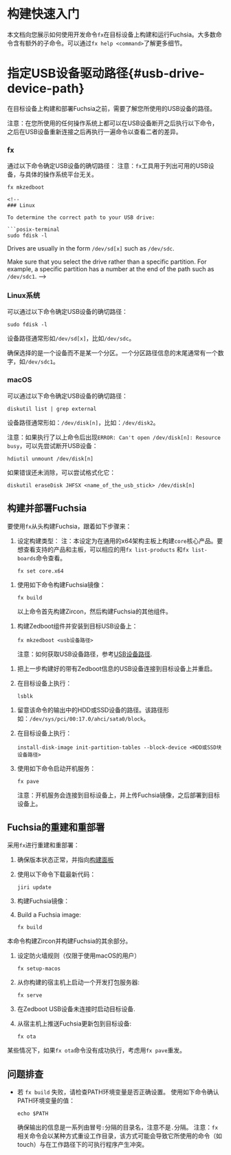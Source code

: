 <!--
# Build and pave quickstart

This document shows you how to build and deploy Fuchsia on a target device with
`fx` development commands. Most of these commands have additional commands, see
`fx help <command>` for details.
-->
# 构建快速入门

本文档向您展示如何使用开发命令`fx`在目标设备上构建和运行Fuchsia。大多数命令含有额外的子命令。可以通过`fx help <command>`了解更多细节。

<!--
## Determine USB drive device path {#usb-drive-device-path}

Before you attempt to build and pave Fuchsia on a target device, you need to
know the path of your USB drive.

Note: For either operating system, you can run the command once with the USB
drive disconnected, then run again with the USB drive connected, to see the
difference.
-->
# 指定USB设备驱动路径{#usb-drive-device-path}

在目标设备上构建和部署Fuchsia之前，需要了解您所使用的USB设备的路径。

注意：在您所使用的任何操作系统上都可以在USB设备断开之后执行以下命令，之后在USB设备重新连接之后再执行一遍命令以查看二者的差异。

<!--
### fx

To determine the correct path to your USB drive:

Note: The `fx` tool is platform agnostic and lists available USB drives.

```posix-terminal
fx mkzedboot
```
-->

### fx

通过以下命令确定USB设备的确切路径：
注意：`fx`工具用于列出可用的USB设备，与具体的操作系统平台无关。

```posix-terminal
fx mkzedboot

<!--
### Linux

To determine the correct path to your USB drive:

```posix-terminal
sudo fdisk -l
```

Drives are usually in the form `/dev/sd[x]` such as `/dev/sdc`.

Make sure that you select the drive rather than a specific partition. For
example, a specific partition has a number at the end of the path such as
`/dev/sdc1`.
-->
### Linux系统

可以通过以下命令确定USB设备的确切路径：
```posix-terminal
sudo fdisk -l
```

设备路径通常形如`/dev/sd[x]`，比如`/dev/sdc`。

确保选择的是一个设备而不是某一个分区。一个分区路径信息的末尾通常有一个数字，如`/dev/sdc1`。

<!--
### macOS

To determine the correct path to your USB drive:

```posix-terminal
diskutil list | grep external
```

Drives are usually in the form `/dev/disk[n]` such as `/dev/disk2`.

Note: If you see `ERROR: Can't open /dev/disk[n]: Resource busy` then you will
have to unmount the USB drive. To do this, run:

```posix-terminal
hdiutil unmount /dev/disk[n]
```

If this does not fix the error, try reformatting the drive:

```posix-terminal
diskutil eraseDisk JHFSX <name_of_the_usb_stick> /dev/disk[n]
```
-->
### macOS

可以通过以下命令确定USB设备的确切路径：

```posix-terminal
diskutil list | grep external
```
设备路径通常形如：`/dev/disk[n]`，比如：`/dev/disk2`。

注意：如果执行了以上命令后出现`ERROR: Can't open /dev/disk[n]: Resource busy`，可以先尝试断开USB设备：

```posix-terminal
hdiutil unmount /dev/disk[n]
```
如果错误还未消除，可以尝试格式化它：

```posix-terminal
diskutil eraseDisk JHFSX <name_of_the_usb_stick> /dev/disk[n]
```

<!--
## Build and deploy Fuchsia

To perform an initial build and deploy of Fuchsia with `fx`, do the following:

1.  Set your build type:

    Note: Configures the build to build the `core` product on a generic x64
    board. For a list of available products and boards, see `fx list-products`
    and `fx list-boards` for lists of available products, respectively.

    ```posix-terminal
    fx set core.x64
    ```
-->
## 构建并部署Fuchsia

要使用`fx`从头构建Fuchsia，跟着如下步骤来：

1. 设定构建类型：
   注：本设定为在通用的x64架构主板上构建`core`核心产品。要想查看支持的产品和主板，可以相应的用`fx list-products`
    和`fx list-boards`命令查看。
    ```posix-terminal
    fx set core.x64
    ```

<!--
1.  Build a Fuchsia image:

    ```posix-terminal
    fx build
    ```

    This command builds Zircon and then the rest of Fuchsia.

-->
1. 使用如下命令构建Fuchsia镜像：
    ```posix-terminal
    fx build
    ```
    
    以上命令首先构建Zircon，然后构建Fuchsia的其他组件。
    
<!--
    
3.  Build the Zedboot media and install to a USB device target:

    Note: For information on obtaining the USB drive device path, see
    [USB drive device path](#usb-drive-device-path).

    ```posix-terminal
    fx mkzedboot <usb_drive_device_path>
    ```
-->
1. 构建Zedboot组件并安装到目标USB设备上：
    
    ```posix-terminal
    fx mkzedboot <usb设备路径>
    ```
    
    注意：如何获取USB设备路径，参考[USB设备路径](#usb-drive-device-path).

<!--
3.  Attach Zedboot USB drive to your target device and reboot that device.

1.  On your target device, run:

    ```posix-terminal
    lsblk
    ```
-->
1. 把上一步构建好的带有Zedboot信息的USB设备连接到目标设备上并重启。
2. 在目标设备上执行：

    ```posix-terminal
    lsblk
    ```

<!--
3.  Take note of the HDD or SSD's device path from the output of `lsblk`. An
    example path looks like `/dev/sys/pci/00:17.0/ahci/sata0/block`.

1.  On your target device, run:

    ```posix-terminal
    install-disk-image init-partition-tables --block-device <BLOCK_DEVICE_PATH>
    ```
-->
1. 留意该命令的输出中的HDD或SSD设备的路径。该路径形如：`/dev/sys/pci/00:17.0/ahci/sata0/block`。
2. 在目标设备上执行：

    ```posix-terminal
    install-disk-image init-partition-tables --block-device <HDD或SSD块设备路径>
    ```

<!--
3.  To start the bootserver, from your host, run:

    Note: The bootserver connects to the target device to upload the Fuchsia
    image and then paves your target device.

    ```posix-terminal
    fx pave
    ```
-->
3. 使用如下命令启动开机服务：
    ```posix-terminal
    fx pave
    ```
    
    注意：开机服务会连接到目标设备上，并上传Fuchsia镜像，之后部署到目标设备上。

<!--
## Rebuild and redeploy Fuchsia

To rebuild and redeploy with `fx`:

1.  Ensure that HEAD is in a good state to pull at the
    [build dashboard](https://luci-milo.appspot.com/p/fuchsia).
1.  Fetch the latest code:

    ```posix-terminal
    jiri update
    ```

1.  Build a Fuchsia image:

    ```posix-terminal
    fx build
    ```

    This command builds Zircon and then the rest of Fuchsia.

1.  (Only for macOS users) Set up firewall rules:

    ```posix-terminal
    fx setup-macos
    ```

1.  From your host, start a development package server:

    ```posix-terminal
    fx serve
    ```

1.  Boot your target device without the Zedboot USB attached.

1.  From your host, push updated Fuchsia packages to the target device:

    ```posix-terminal
    fx ota
    ```

    In some cases, if `fx ota` does not complete successfully, consider repaving
    with `fx pave`.
-->

## Fuchsia的重建和重部署

采用`fx`进行重建和重部署：

1.  确保版本状态正常，并指向[构建面板](https://luci-milo.appspot.com/p/fuchsia)

1. 使用以下命令下载最新代码：

    ```posix-terminal
    jiri update
    ```
1. 构建Fuchsia镜像：
1.  Build a Fuchsia image:

    ```posix-terminal
    fx build
    ```
    
本命令构建Zircon并构建Fuchsia的其余部分。

1. 设定防火墙规则（仅限于使用macOS的用户）

    ```posix-terminal
    fx setup-macos
    ```
    
1. 从你构建的宿主机上启动一个开发打包服务器:

    ```posix-terminal
    fx serve
    ```
1. 在Zedboot USB设备未连接时启动目标设备.
1. 从宿主机上推送Fuchsia更新包到目标设备:

    ```posix-terminal
    fx ota
    ```
某些情况下，如果`fx ota`命令没有成功执行，考虑用`fx pave`重发。
    
<!--
## Troubleshooting

*   If `fx build` fails, make sure that your `PATH` environment variable is set
    correctly.

    Note: The `fx` script changes the working directory in a way that may create
    conflicts between the commands it uses (such as `touch`) and the binaries in
    the working directory.

    To check the value of your `PATH` variable:

    ```posix-terminal
    echo $PATH
    ```

    Make that sure that the output of your `PATH` variable is a list of
    directories separated by colons. Make sure that none of the directories are
    separated by `.`.
-->

## 问题排查

* 若 `fx build` 失败，请检查PATH环境变量是否正确设置。
    使用如下命令确认PATH环境变量的值：
    
    ```posix-terminal
    echo $PATH
    ```
    
    确保输出的信息是一系列由冒号`:`分隔的目录名，注意不是`.`分隔。
    注意：`fx`相关命令会以某种方式重设工作目录，该方式可能会导致它所使用的命令（如touch）与在工作路径下的可执行程序产生冲突。
